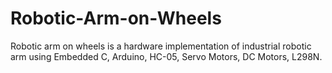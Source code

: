 # Robotic-Arm-on-Wheels
Robotic arm on wheels is a hardware implementation of industrial robotic arm using Embedded C, Arduino, HC-05, Servo Motors, DC Motors, L298N.
